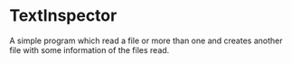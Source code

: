 # TextInspector
A simple program which read a file or more than one and creates another file with some information of the files read.

